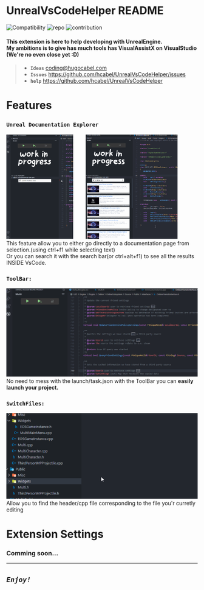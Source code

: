 # UnrealVsCodeHelper README

![Compatibility](https://img.shields.io/badge/Compatibility-Window-orange)
![repo](https://img.shields.io/badge/repo-OpenSource-brightgreen)
![contribution](https://img.shields.io/badge/contribution-Very%20welcome-blue)

#### This extension is here to help developing with UnrealEngine.<br/> My ambitions is to give has much tools has VisualAssistX on VisualStudio (We're no even close yet :D)

> - **`Ideas`** coding@hugocabel.com
> - **`Issues`** https://github.com/hcabel/UnrealVsCodeHelper/issues
> - **`help`** https://github.com/hcabel/UnrealVsCodeHelper

# Features

### **`Unreal Documentation Explorer`**
<img src="./resources/readme/UnrealDocExplorer.gif" width="35%"/>
<img width="5%" />
<img src="./resources/readme/UnrealDocOpenner.gif" width="48%"/><br/>
This feature allow you to either go directly to a documentation page from selection.(using ctrl+f1 while selecting text)<br/>Or you can search it with the search bar(or ctrl+alt+f1) to see all the results INSIDE VsCode.

### **`ToolBar:`**
![ToolBar](./resources/readme/ToolBar.gif)<br/>
No need to mess with the launch/task.json with the ToolBar you can **easily launch your project.**
### **`SwitchFiles:`**
![SwitchFile](./resources/readme/SwitchFile.gif)<br/>
Allow you to find the header/cpp file corresponding to the file you'r curretly editing

# Extension Settings

###  **Comming soon...**

------------------------------------------------------------------------------------------------------------------------

## ***`Enjoy!`***
